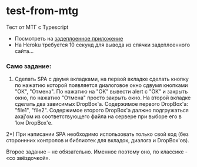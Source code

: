 # test-from-mtg
Тест от МТГ с Typescript 
* Посмотреть на [задеплоенное приложение](https://mtg-test-app.herokuapp.com/)
* На Heroku требуется 10 секунд для вывода из спячки задеплоенного сайта...
### Само задание:
1) Сделать SPA с двумя вкладками, на первой вкладке сделать кнопку по нажатию которой появляется диалоговое окно сдвумя кнопками "ОК", "Отмена". По нажатию на "ОК" вывести alert с "ОК" и закрыть окно, по нажатию "Отмена" просто закрыть окно. На второй вкладке сделать два зависимых DropBox'a. Содержимое первого DropBox'а: "file1", "file2". Содержимое второго DropBox'a далжно подгружаться axaj'ом из соответствующего файла на сервере при выборе его в 1ом DropBox'е.

2*) При написании SPA необходимо использовать только свой код (без стороннних контролов и библиотек для вкладок, диалога и DropBox'ов).

Второе задание – не обязательно. Именное поэтому оно, по классике - «со звёздочкой».
